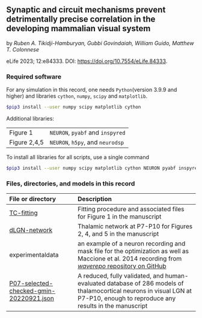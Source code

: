 ## Synaptic and circuit mechanisms prevent detrimentally precise correlation in the developing mammalian visual system

by _Ruben A. Tikidji-Hamburyan, Gubbi Govindaiah, William Guido, Matthew T. Colonnese_

eLife 2023; 12:e84333. DOI: https://doi.org/10.7554/eLife.84333.

### Required software
For any simulation in this record, one needs `Python`(version 3.9.9 and higher) and libraries `cython`, `numpy`, `scipy` and `matplotlib`.
```bash
$pip3 install --user numpy scipy matplotlib cython
```

Additional libraries:

|                  |                                         |
|:-----------------|:----------------------------------------|
|Figure 1          | `NEURON`, `pyabf` and `inspyred`        |
|Figure 2,4,5      | `NEURON`, `h5py`, and `neurodsp`        |

To install all libraries for all scripts, use a single command
```bash
$pip3 install --user numpy scipy matplotlib cython NEURON pyabf inspyred h5py neurodsp brian2
```




### Files, directories, and models in this record 

|File or directory           | Description                                                           |
|:---------------------------|:----------------------------------------------------------------------|
|[TC-fitting](https://senselab.med.yale.edu/modeldb/ShowModel?model=267589&file=/dLGN-decorrelation-2023/TC-fitting/README.html#tabs-2) | Fitting procedure and associated files for Figure 1 in the manuscript |
|[dLGN-network](https://senselab.med.yale.edu/modeldb/ShowModel?model=267589&file=/dLGN-decorrelation-2023/dLGN-network/README.html#tabs-2) | Thalamic network at P7-P10 for Figures 2, 4, and 5 in the manuscript  |
|experimentaldata            | an example of a neuron recording and mask file for the optimization as well as Maccione et al. 2014 recording from [_waverepo_ repository on GitHub](https://github.com/sje30/waverepo) | 
|[P07-selected-checked-gmin-20220921.json](https://github.com/rat-h/DevelopmentOfThalamocorticalNeurons) | A reduced, fully validated, and human-evaluated database of 286 models of thalamocortical neurons in visual LGN at P7-P10, enough to reproduce any results in the manuscript |

